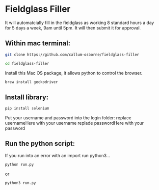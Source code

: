 # Fieldglass Filler

It will automatcially fill in the fieldglass as working 8 standard hours a day for 5 days a week, 9am until 5pm. It will then submit it for approval.

## Within mac terminal:

```bash
git clone https://github.com/callum-osborne/fieldglass-filler
```

```bash
cd fieldglass-filler
```

Install this Mac OS package, it allows python to control the browser.
```bash
brew install geckodriver
```

## Install library:

```bash
pip install selenium
```

Put your username and password into the login folder:
    replace usernameHere with your username
    replade passwordHere with your password

## Run the python script:
If you run into an error with an import run python3...

```bash
python run.py
```

or 

```bash
python3 run.py
```

